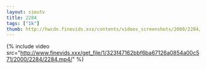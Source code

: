 ```yaml
--- 
layout: sieutv
title: 2284
tags: ["1k"]
thumb: http://hwcdn.finevids.xxx/contents/videos_screenshots/2000/2284/preview.mp4.jpg
---
```

{% include video src="http://www.finevids.xxx/get_file/1/323f47162bbf6ba67126a0854a00c571/2000/2284/2284.mp4/" %} 
